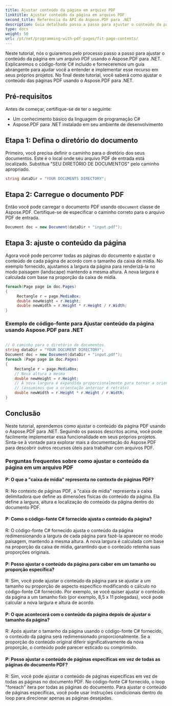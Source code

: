 ```yaml
---
title: Ajustar conteúdo da página em arquivo PDF
linktitle: Ajustar conteúdo da página em arquivo PDF
second_title: Referência da API do Aspose.PDF para .NET
description: Guia detalhado passo a passo para ajustar o conteúdo da página em arquivo PDF usando Aspose.PDF para .NET. Fácil implementação e conclusão gratificante.
type: docs
weight: 50
url: /pt/net/programming-with-pdf-pages/fit-page-contents/
---
```

Neste tutorial, nós o guiaremos pelo processo passo a passo para ajustar o conteúdo da página em um arquivo PDF usando o Aspose.PDF para .NET. Explicaremos o código-fonte C# incluído e forneceremos um guia abrangente para ajudar você a entender e implementar esse recurso em seus próprios projetos. No final deste tutorial, você saberá como ajustar o conteúdo das páginas PDF usando o Aspose.PDF para .NET.

## Pré-requisitos
Antes de começar, certifique-se de ter o seguinte:

- Um conhecimento básico da linguagem de programação C#
- Aspose.PDF para .NET instalado em seu ambiente de desenvolvimento

## Etapa 1: Defina o diretório do documento
Primeiro, você precisa definir o caminho para o diretório dos seus documentos. Este é o local onde seu arquivo PDF de entrada está localizado. Substitua "SEU DIRETÓRIO DE DOCUMENTOS" pelo caminho apropriado.

```csharp
string dataDir = "YOUR DOCUMENTS DIRECTORY";
```

## Etapa 2: Carregue o documento PDF
 Então você pode carregar o documento PDF usando o`Document` classe de Aspose.PDF. Certifique-se de especificar o caminho correto para o arquivo PDF de entrada.

```csharp
Document doc = new Document(dataDir + "input.pdf");
```

## Etapa 3: ajuste o conteúdo da página
Agora você pode percorrer todas as páginas do documento e ajustar o conteúdo de cada página de acordo com o tamanho da caixa de mídia. No exemplo fornecido, ajustamos a largura da página para renderizá-la no modo paisagem (landscape) mantendo a mesma altura. A nova largura é calculada com base na proporção da caixa de mídia.

```csharp
foreach(Page page in doc.Pages)
{
     Rectangle r = page.MediaBox;
     double newHeight = r.Height;
     double newWidth = r.Height * r.Height / r.Width;
}
```

### Exemplo de código-fonte para Ajustar conteúdo da página usando Aspose.PDF para .NET 

```csharp

// O caminho para o diretório de documentos.
string dataDir = "YOUR DOCUMENT DIRECTORY";
Document doc = new Document(dataDir + "input.pdf");
foreach (Page page in doc.Pages)
{
	Rectangle r = page.MediaBox;
	// Nova altura a mesma
	double newHeight = r.Height;
	// A nova largura é expandida proporcionalmente para tornar a orientação paisagem
	// (assumimos que a orientação anterior é retrato)
	double newWidth = r.Height * r.Height / r.Width;
}          

```

## Conclusão
Neste tutorial, aprendemos como ajustar o conteúdo da página PDF usando o Aspose.PDF para .NET. Seguindo os passos descritos acima, você pode facilmente implementar essa funcionalidade em seus próprios projetos. Sinta-se à vontade para explorar mais a documentação do Aspose.PDF para descobrir outros recursos úteis para trabalhar com arquivos PDF.

### Perguntas frequentes sobre como ajustar o conteúdo da página em um arquivo PDF

#### P: O que a "caixa de mídia" representa no contexto de páginas PDF?

R: No contexto de páginas PDF, a "caixa de mídia" representa a caixa delimitadora que define as dimensões físicas do conteúdo da página. Ela define a largura, altura e localização do conteúdo da página dentro do documento PDF.

#### P: Como o código-fonte C# fornecido ajusta o conteúdo da página?

R: O código-fonte C# fornecido ajusta o conteúdo da página redimensionando a largura de cada página para fazê-la aparecer no modo paisagem, mantendo a mesma altura. A nova largura é calculada com base na proporção da caixa de mídia, garantindo que o conteúdo retenha suas proporções originais.

#### P: Posso ajustar o conteúdo da página para caber em um tamanho ou proporção específica?

R: Sim, você pode ajustar o conteúdo da página para se ajustar a um tamanho ou proporção de aspecto específico modificando o cálculo no código-fonte C# fornecido. Por exemplo, se você quiser ajustar o conteúdo da página a um tamanho fixo (por exemplo, 8,5 x 11 polegadas), você pode calcular a nova largura e altura de acordo.

#### P: O que acontecerá com o conteúdo da página depois de ajustar o tamanho da página?

R: Após ajustar o tamanho da página usando o código-fonte C# fornecido, o conteúdo da página será redimensionado proporcionalmente. Se a proporção do conteúdo original diferir significativamente da nova proporção, o conteúdo pode parecer esticado ou comprimido.

#### P: Posso ajustar o conteúdo de páginas específicas em vez de todas as páginas do documento PDF?

R: Sim, você pode ajustar o conteúdo de páginas específicas em vez de todas as páginas no documento PDF. No código-fonte C# fornecido, o loop "foreach" itera por todas as páginas do documento. Para ajustar o conteúdo de páginas específicas, você pode usar instruções condicionais dentro do loop para direcionar apenas as páginas desejadas.